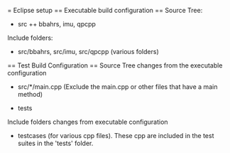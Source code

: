 =  Eclipse setup
== Executable build configuration ==
Source Tree:
+ src
++ bbahrs, imu, qpcpp

Include folders:
+ src/bbahrs, src/imu, src/qpcpp (various folders)

== Test Build Configuration == 
Source Tree changes from the executable configuration
- src/*/main.cpp (Exclude the main.cpp or other files that have a main method)
+ tests

Include folders changes from executable configuration
+ testcases (for various cpp files). These cpp are included in the test suites in the 'tests' folder.

